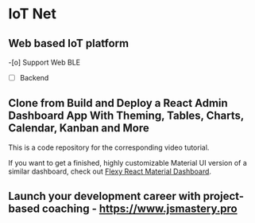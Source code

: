# IoT Net
## Web based IoT platform
-[o] Support Web BLE
-[ ] Backend
## Clone from Build and Deploy a React Admin Dashboard App With Theming, Tables, Charts, Calendar, Kanban and More
This is a code repository for the corresponding video tutorial.

If you want to get a finished, highly customizable Material UI version of a similar dashboard, check out [Flexy React Material Dashboard](https://www.wrappixel.com/templates/flexy-react-material-dashboard-admin/?ref=257&campaign=Flexy).

## Launch your development career with project-based coaching - https://www.jsmastery.pro
